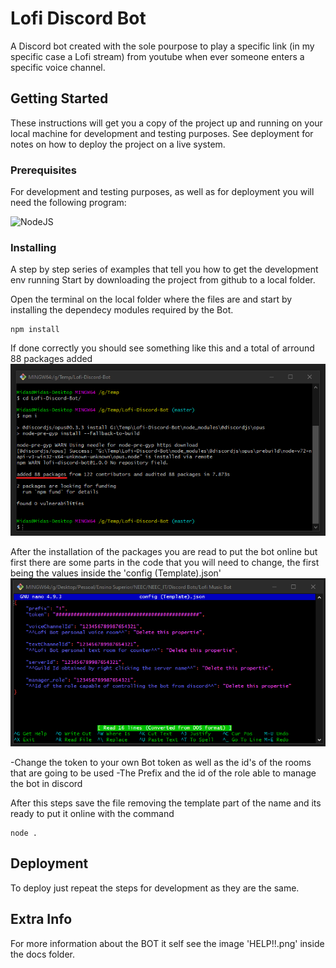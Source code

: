 # Lofi Discord Bot

A Discord bot created with the sole pourpose to play a specific link (in my specific case a Lofi stream) from youtube when ever someone enters a specific voice channel. 

## Getting Started

These instructions will get you a copy of the project up and running on your local machine for development and testing purposes. See deployment for notes on how to deploy the project on a live system.

### Prerequisites

For development and testing purposes, as well as for deployment you will need the following program:

![NodeJS](https://img.shields.io/badge/NodeJS-Download-333333?link=https://nodejs.org/en/&labelColor=689F63)

### Installing
A step by step series of examples that tell you how to get the development env running
Start by downloading the project from github to a local folder.

Open the terminal on the local folder where the files are and start by installing the dependecy modules required by the Bot. 

```
npm install
```

If done correctly you should see something like this and a total of arround 88 packages added
![docs/Readme_img/npm_install.png](./docs/Readme_img/npm_install.png)

After the installation of the packages you are read to put the bot online but first there are some parts in the code that you will need to change, the first being the values inside the 'config (Template).json'
![docs/Readme_img/config.png](./docs/Readme_img/config.png)

-Change the token to your own Bot token as well as the id's of the rooms that are going to be used
-The Prefix and the id of the role able to manage the bot in discord


After this steps save the file removing the template part of the name and its ready to put it online with the command
```
node .
```

## Deployment

To deploy just repeat the steps for development as they are the same.

## Extra Info

For more information about the BOT it self see the image 'HELP!!.png' inside the docs folder.
